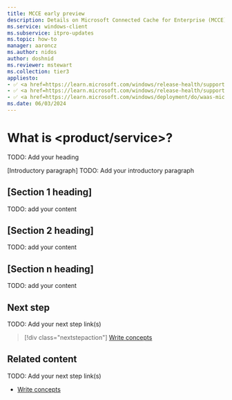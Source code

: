 ```yaml
---
title: MCCE early preview
description: Details on Microsoft Connected Cache for Enterprise (MCCE) early preview.
ms.service: windows-client
ms.subservice: itpro-updates
ms.topic: how-to
manager: aaroncz
ms.author: nidos
author: doshnid
ms.reviewer: mstewart
ms.collection: tier3
appliesto: 
- ✅ <a href=https://learn.microsoft.com/windows/release-health/supported-versions-windows-client target=_blank>Windows 11</a>
- ✅ <a href=https://learn.microsoft.com/windows/release-health/supported-versions-windows-client target=_blank>Windows 10</a>
- ✅ <a href=https://learn.microsoft.com/windows/deployment/do/waas-microsoft-connected-cache target=_blank>Microsoft Connected Cache for Enterprise</a>	
ms.date: 06/03/2024
---
```


<!--
Remove all the comments in this template before you sign-off or merge to the 
main branch.

This template provides the basic structure of a Overview article pattern. See the [instructions - Overview](../level4/article-overview.md) in the pattern library.

You can provide feedback about this template at: https://aka.ms/patterns-feedback

Overview is an article pattern that covers two aspects of a product or service:

* What is it?
* What is it used for?

An Overview article talks about the product or service from a technical point of view. It's not intended to define the benefits or value proposition. That just duplicates marketing.

<!-- 1. H1 -----------------------------------------------------------------------------

Required: This is the primary heading at the top of the article.

Use the format "What is <service>?" 

You can also use this in the TOC if your service name doesn’t cause the phrase to wrap.

-->

# What is <product/service>? 
TODO: Add your heading

<!-- 2. Introductory paragraph ----------------------------------------------------------

Required: Lead with a light intro that describes what the article covers. Answer the fundamental “why would I want to know this?” question. Keep it short.

Many services add artwork or videos below the Introduction.

-->

[Introductory paragraph]
TODO: Add your introductory paragraph

<!---Avoid notes, tips, and important boxes. Readers tend to skip over them. Better to put that info
directly into the article text.

--->

<!-- 3. H2s (Article body)------------------------------------------------------------ 

Required: The article body should discuss the features that answer the "Why should I care?" question with a bit more depth.

Give each H2 a heading that sets expectations for the content that follows. 
Follow the H2 headings with a sentence about how the section contributes to the whole.
Add images, code blocks, or other graphical elements after the information it illustrates.

* Call out any basic requirements and dependencies.
* Call out limitations or overhead.
* Don't catalog every feature. Some might only need to be mentioned as available, without any discussion.
* Give each H2 a heading that sets expectations for the content that follows.
* Follow the H2 headings with a sentence about how the section contributes to the whole.
* Images, code blocks, or other graphical elements come after the text block it illustrates.
Don't number H2s.

-->

## [Section 1 heading]
TODO: add your content

## [Section 2 heading]
TODO: add your content

## [Section n heading]
TODO: add your content

<!-- 4. Next step/Related content ------------------------------------------------------------------------ 

Optional: You have two options for manually curated links in this pattern: Next step and Related content. You don't have to use either, but don't use both.
  - For Next step, provide one link to the next step in a sequence. Use the blue box format
  - For Related content provide 1-3 links. Include some context so the customer can determine why they would click the link. Add a context sentence for the following links.

-->

## Next step

TODO: Add your next step link(s)

> [!div class="nextstepaction"]
> [Write concepts](article-concept.md)

<!-- OR -->

## Related content

TODO: Add your next step link(s)

- [Write concepts](article-concept.md)

<!--
Remove all the comments in this template before you sign-off or merge to the main branch.
-->
